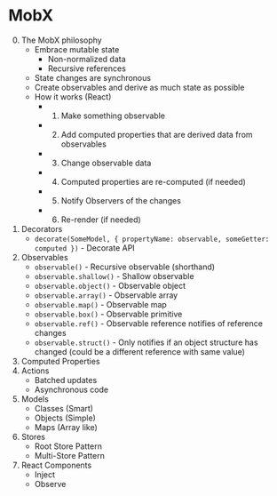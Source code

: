 # MobX

0. The MobX philosophy
    - Embrace mutable state
        - Non-normalized data
        - Recursive references
    - State changes are synchronous
    - Create observables and derive as much state as possible
    - How it works (React)
        - 1. Make something observable
        - 2. Add computed properties that are derived data from observables
        - 3. Change observable data
        - 4. Computed properties are re-computed (if needed)
        - 5. Notify Observers of the changes
        - 6. Re-render (if needed)
1. Decorators
    - `decorate(SomeModel, { propertyName: observable, someGetter: computed })` - Decorate API
2. Observables
    - `observable()` - Recursive observable (shorthand)
    - `observable.shallow()` - Shallow observable
    - `observable.object()` - Observable object
    - `observable.array()` - Observable array
    - `observable.map()` - Observable map
    - `observable.box()` - Observable primitive
    - `observable.ref()` - Observable reference notifies of reference changes
    - `observable.struct()` - Only notifies if an object structure has changed (could be a different reference with same value)
3. Computed Properties
4. Actions
    - Batched updates
    - Asynchronous code
5. Models
    - Classes (Smart)
    - Objects (Simple)
    - Maps (Array like)
6. Stores
    - Root Store Pattern
    - Multi-Store Pattern
7. React Components
    - Inject
    - Observe

